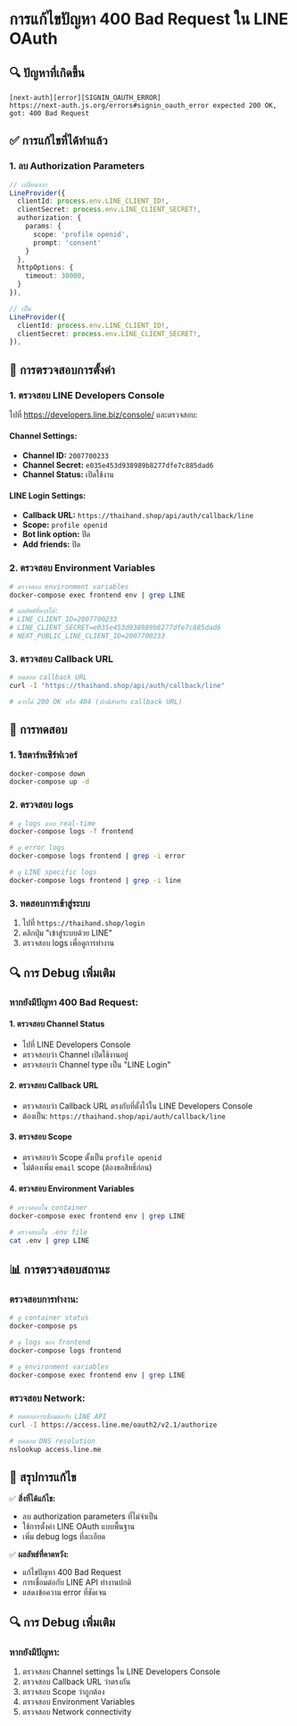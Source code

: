 # การแก้ไขปัญหา 400 Bad Request ใน LINE OAuth

## 🔍 ปัญหาที่เกิดขึ้น
```
[next-auth][error][SIGNIN_OAUTH_ERROR] 
https://next-auth.js.org/errors#signin_oauth_error expected 200 OK, got: 400 Bad Request
```

## ✅ การแก้ไขที่ได้ทำแล้ว

### 1. ลบ Authorization Parameters
```typescript
// เปลี่ยนจาก
LineProvider({
  clientId: process.env.LINE_CLIENT_ID!,
  clientSecret: process.env.LINE_CLIENT_SECRET!,
  authorization: {
    params: {
      scope: 'profile openid',
      prompt: 'consent'
    }
  },
  httpOptions: {
    timeout: 30000,
  }
}),

// เป็น
LineProvider({
  clientId: process.env.LINE_CLIENT_ID!,
  clientSecret: process.env.LINE_CLIENT_SECRET!,
}),
```

## 🔧 การตรวจสอบการตั้งค่า

### 1. ตรวจสอบ LINE Developers Console
ไปที่ https://developers.line.biz/console/ และตรวจสอบ:

#### Channel Settings:
- **Channel ID:** `2007700233`
- **Channel Secret:** `e035e453d938989b8277dfe7c885dad6`
- **Channel Status:** เปิดใช้งาน

#### LINE Login Settings:
- **Callback URL:** `https://thaihand.shop/api/auth/callback/line`
- **Scope:** `profile openid`
- **Bot link option:** ปิด
- **Add friends:** ปิด

### 2. ตรวจสอบ Environment Variables
```bash
# ตรวจสอบ environment variables
docker-compose exec frontend env | grep LINE

# ผลลัพธ์ที่ควรได้:
# LINE_CLIENT_ID=2007700233
# LINE_CLIENT_SECRET=e035e453d938989b8277dfe7c885dad6
# NEXT_PUBLIC_LINE_CLIENT_ID=2007700233
```

### 3. ตรวจสอบ Callback URL
```bash
# ทดสอบ callback URL
curl -I "https://thaihand.shop/api/auth/callback/line"

# ควรได้ 200 OK หรือ 404 (ปกติสำหรับ callback URL)
```

## 🚀 การทดสอบ

### 1. รีสตาร์ทเซิร์ฟเวอร์
```bash
docker-compose down
docker-compose up -d
```

### 2. ตรวจสอบ logs
```bash
# ดู logs แบบ real-time
docker-compose logs -f frontend

# ดู error logs
docker-compose logs frontend | grep -i error

# ดู LINE specific logs
docker-compose logs frontend | grep -i line
```

### 3. ทดสอบการเข้าสู่ระบบ
1. ไปที่ `https://thaihand.shop/login`
2. คลิกปุ่ม "เข้าสู่ระบบด้วย LINE"
3. ตรวจสอบ logs เพื่อดูการทำงาน

## 🔍 การ Debug เพิ่มเติม

### หากยังมีปัญหา 400 Bad Request:

#### 1. ตรวจสอบ Channel Status
- ไปที่ LINE Developers Console
- ตรวจสอบว่า Channel เปิดใช้งานอยู่
- ตรวจสอบว่า Channel type เป็น "LINE Login"

#### 2. ตรวจสอบ Callback URL
- ตรวจสอบว่า Callback URL ตรงกับที่ตั้งไว้ใน LINE Developers Console
- ต้องเป็น: `https://thaihand.shop/api/auth/callback/line`

#### 3. ตรวจสอบ Scope
- ตรวจสอบว่า Scope ตั้งเป็น `profile openid`
- ไม่ต้องเพิ่ม `email` scope (ต้องขอสิทธิ์ก่อน)

#### 4. ตรวจสอบ Environment Variables
```bash
# ตรวจสอบใน container
docker-compose exec frontend env | grep LINE

# ตรวจสอบใน .env file
cat .env | grep LINE
```

## 📊 การตรวจสอบสถานะ

### ตรวจสอบการทำงาน:
```bash
# ดู container status
docker-compose ps

# ดู logs ของ frontend
docker-compose logs frontend

# ดู environment variables
docker-compose exec frontend env | grep LINE
```

### ตรวจสอบ Network:
```bash
# ทดสอบการเชื่อมต่อกับ LINE API
curl -I https://access.line.me/oauth2/v2.1/authorize

# ทดสอบ DNS resolution
nslookup access.line.me
```

## 🎯 สรุปการแก้ไข

✅ **สิ่งที่ได้แก้ไข:**
- ลบ authorization parameters ที่ไม่จำเป็น
- ใช้การตั้งค่า LINE OAuth แบบพื้นฐาน
- เพิ่ม debug logs ที่ละเอียด

✅ **ผลลัพธ์ที่คาดหวัง:**
- แก้ไขปัญหา 400 Bad Request
- การเชื่อมต่อกับ LINE API ทำงานปกติ
- แสดงข้อความ error ที่ชัดเจน

## 🔍 การ Debug เพิ่มเติม

### หากยังมีปัญหา:
1. ตรวจสอบ Channel settings ใน LINE Developers Console
2. ตรวจสอบ Callback URL ว่าตรงกัน
3. ตรวจสอบ Scope ว่าถูกต้อง
4. ตรวจสอบ Environment Variables
5. ตรวจสอบ Network connectivity 